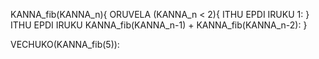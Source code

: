 KANNA_fib(KANNA_n){
  ORUVELA (KANNA_n < 2){
    ITHU EPDI IRUKU 1:
  }
  ITHU EPDI IRUKU KANNA_fib(KANNA_n-1) + KANNA_fib(KANNA_n-2):
}

VECHUKO(KANNA_fib(5)):

